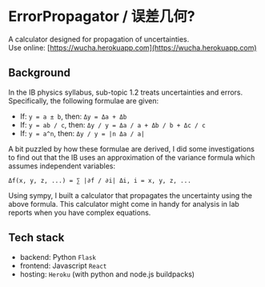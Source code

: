 # ErrorPropagator / 误差几何?
A calculator designed for propagation of uncertainties.  
Use online: [https://wucha.herokuapp.com](https://wucha.herokuapp.com) 

## Background
In the IB physics syllabus, sub-topic 1.2 treats uncertainties and errors. 
Specifically, the following formulae are given:
- If: `y = a ± b`, then: `Δy = Δa + Δb`
- If: `y = ab / c`, then: `Δy / y = Δa / a + Δb / b + Δc / c`
- If: `y = a^n`, then: `Δy / y = |n Δa / a|`

A bit puzzled by how these formulae are derived, I did some investigations to find out
that the IB uses an approximation of the variance formula which assumes independent variables:

```
Δf(x, y, z, ...) = ∑ |∂f / ∂i| Δi, i = x, y, z, ...
```

Using sympy, I built a calculator that propagates the uncertainty using the above formula.
This calculator might come in handy for analysis in lab reports when you have complex equations.

## Tech stack
- backend: Python `Flask`
- frontend: Javascript `React`
- hosting: `Heroku` (with python and node.js buildpacks) 
 